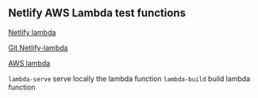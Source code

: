 ## Netlify AWS Lambda test functions 

[Netlify lambda](https://www.netlify.com/docs/functions)

[Git Netlify-lambda](https://github.com/netlify/netlify-lambda)

[AWS lambda](https://aws.amazon.com/lambda/)

`lambda-serve` serve locally the lambda function
`lambda-build` build lambda function
